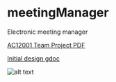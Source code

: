 # meetingManager
Electronic meeting manager

[AC12001 Team Project PDF](https://docs.google.com/viewer?srcid=1xDhwwxiHYLppVIA0IlP4iDEIVB7C1ZBi&pid=explorer&efh=false&a=v&chrome=false&embedded=true)

[Initial design gdoc](https://docs.google.com/document/d/1Ia0OaeCpqOUjHvXpAwya2TcGqyZ5FfO4Xl3PDLDqyrU/edit)


![alt text](https://i.imgur.com/MRjejen.png)
